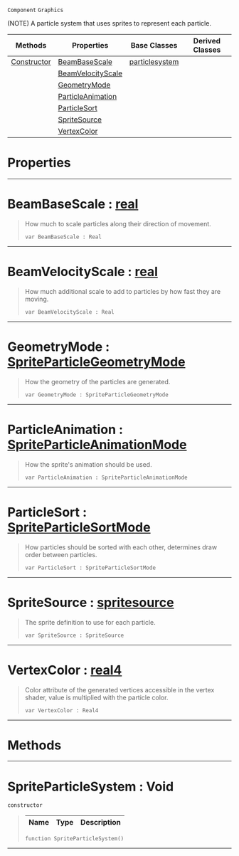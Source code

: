  `Component` `Graphics`



(NOTE) A particle system that uses sprites to represent each particle.

|Methods|Properties|Base Classes|Derived Classes|
|---|---|---|---|
|[ Constructor](spriteparticlesystem.md#spriteparticlesystem-voi)|[ BeamBaseScale](spriteparticlesystem.md#beambasescale-zilch-engin)|[particlesystem](particlesystem.md)| |
| |[ BeamVelocityScale](spriteparticlesystem.md#beamvelocityscale-zilch-e)| | |
| |[ GeometryMode](spriteparticlesystem.md#geometrymode-zilch-engine)| | |
| |[ ParticleAnimation](spriteparticlesystem.md#particleanimation-zilch-e)| | |
| |[ ParticleSort](spriteparticlesystem.md#particlesort-zilch-engine)| | |
| |[ SpriteSource](spriteparticlesystem.md#spritesource-zilch-engine)| | |
| |[ VertexColor](spriteparticlesystem.md#vertexcolor-zilch-engine)| | |


 #  Properties


---  
 #  BeamBaseScale : [real](../nada_base_types/real.md)

> How much to scale particles along their direction of movement.
> ``` lang=cpp, name=Nada
> var BeamBaseScale : Real


---  
 #  BeamVelocityScale : [real](../nada_base_types/real.md)

> How much additional scale to add to particles by how fast they are moving.
> ``` lang=cpp, name=Nada
> var BeamVelocityScale : Real


---  
 #  GeometryMode : [SpriteParticleGeometryMode](../enum_reference.md#spriteparticlegeometrymode)

> How the geometry of the particles are generated.
> ``` lang=cpp, name=Nada
> var GeometryMode : SpriteParticleGeometryMode


---  
 #  ParticleAnimation : [SpriteParticleAnimationMode](../enum_reference.md#spriteparticleanimationmode)

> How the sprite's animation should be used.
> ``` lang=cpp, name=Nada
> var ParticleAnimation : SpriteParticleAnimationMode


---  
 #  ParticleSort : [SpriteParticleSortMode](../enum_reference.md#spriteparticlesortmode)

> How particles should be sorted with each other, determines draw order between particles.
> ``` lang=cpp, name=Nada
> var ParticleSort : SpriteParticleSortMode


---  
 #  SpriteSource : [spritesource](spritesource.md)

> The sprite definition to use for each particle.
> ``` lang=cpp, name=Nada
> var SpriteSource : SpriteSource


---  
 #  VertexColor : [real4](../nada_base_types/real4.md)

> Color attribute of the generated vertices accessible in the vertex shader, value is multiplied with the particle color.
> ``` lang=cpp, name=Nada
> var VertexColor : Real4


---  
 #  Methods


---  
 #  SpriteParticleSystem : Void

 `constructor`

> 
> |Name|Type|Description|
> |---|---|---|
> ``` lang=cpp, name=Nada
> function SpriteParticleSystem()
> ``` 


---  
 

 